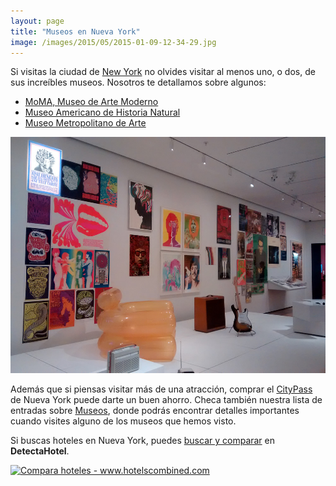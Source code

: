 ```yaml
---
layout: page
title: "Museos en Nueva York"
image: /images/2015/05/2015-01-09-12-34-29.jpg
---
```

Si visitas la ciudad de [New York](/tag/new-york) no olvides visitar al menos uno, o dos, de sus increíbles museos. Nosotros te detallamos sobre algunos:

* [MoMA, Museo de Arte Moderno](/moma-museo-de-arte-moderno/)
* [Museo Americano de Historia Natural](/museo-americano-de-historia-natural/)
* [Museo Metropolitano de Arte](/tag/new-york)

![Museo de Arte Moderno, Nueva York](/images/2015/05/2015-01-09-12-34-29-1.jpg)

Además que si piensas visitar más de una atracción, comprar el [CityPass](/citypass) de Nueva York puede darte un buen ahorro. Checa también nuestra lista de entradas sobre [Museos](/tag/museos/), donde podrás encontrar detalles importantes cuando visites alguno de los museos que hemos visto.

Si buscas hoteles en Nueva York, puedes [buscar y comparar](https://www.detectahotel.com/Place/New_York_City.htm?a_aid=141093) en **DetectaHotel**.

<a href="https://www.hotelscombined.com/?a_aid=141093&label=Compara Hoteles" target="_blank" rel="nofollow"><img src="https://assets.portalhc.com/banners/affiliate/en/inspirational_468x60.gif?cdn=3" alt="Compara hoteles - www.hotelscombined.com" title="Compara hoteles - www.hotelscombined.com" border="0" /></a>